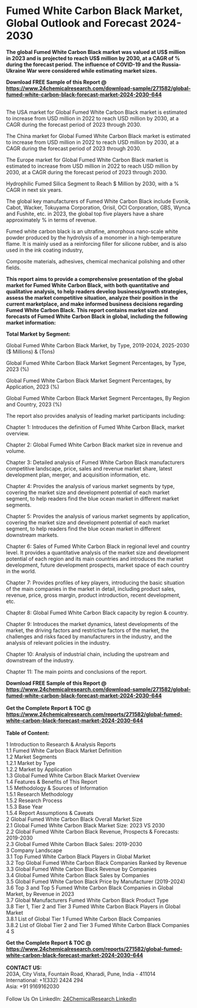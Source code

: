 <h1>Fumed White Carbon Black Market, Global Outlook and Forecast 2024-2030</h1><p><strong>The global Fumed White Carbon Black market was valued at US$ million in 2023 and is projected to reach US$ million by 2030, at a CAGR of % during the forecast period. The influence of COVID-19 and the Russia-Ukraine War were considered while estimating market sizes.</strong></p><p>
</p><p></p><div><b>Download FREE Sample of this Report @ 
            <a href="https://www.24chemicalresearch.com/download-sample/271582/global-fumed-white-carbon-black-forecast-market-2024-2030-644">
            https://www.24chemicalresearch.com/download-sample/271582/global-fumed-white-carbon-black-forecast-market-2024-2030-644</a></b></div><br><p>
</p><p>The USA market for Global Fumed White Carbon Black market is estimated to increase from USD million in 2022 to reach USD million by 2030, at a CAGR during the forecast period of 2023 through 2030.</p><p>
</p><p>The China market for Global Fumed White Carbon Black market is estimated to increase from USD million in 2022 to reach USD million by 2030, at a CAGR during the forecast period of 2023 through 2030.</p><p>
</p><p>The Europe market for Global Fumed White Carbon Black market is estimated to increase from USD million in 2022 to reach USD million by 2030, at a CAGR during the forecast period of 2023 through 2030.</p><p>
Hydrophilic Fumed Silica Segment to Reach $ Million by 2030, with a % CAGR in next six years.</p><p>
The global key manufacturers of Fumed White Carbon Black include Evonik, Cabot, Wacker, Tokuyama Corporation, Orisil, OCI Corporation, GBS, Wynca and Fushite, etc. in 2023, the global top five players have a share approximately % in terms of revenue.</p><p>
Fumed white carbon black is an ultrafine, amorphous nano-scale white powder produced by the hydrolysis of a monomer in a high-temperature flame. It is mainly used as a reinforcing filler for silicone rubber, and is also used in the ink coating industry,</p><p>
Composite materials, adhesives, chemical mechanical polishing and other fields.</p><p>
<strong>This report aims to provide a comprehensive presentation of the global market for Fumed White Carbon Black, with both quantitative and qualitative analysis, to help readers develop business/growth strategies, assess the market competitive situation, analyze their position in the current marketplace, and make informed business decisions regarding Fumed White Carbon Black. This report contains market size and forecasts of Fumed White Carbon Black in global, including the following market information:</strong></p><p>
</p><p>
<strong>Total Market by Segment:</strong></p><p>
Global Fumed White Carbon Black Market, by Type, 2019-2024, 2025-2030 ($ Millions) &amp; (Tons)</p><p>
Global Fumed White Carbon Black Market Segment Percentages, by Type, 2023 (%)</p><p>
</p><p>
Global Fumed White Carbon Black Market Segment Percentages, by Application, 2023 (%)</p><p>
</p><p>
Global Fumed White Carbon Black Market Segment Percentages, By Region and Country, 2023 (%)</p><p>
</p><p>
The report also provides analysis of leading market participants including:</p><p>
</p><p>
</p><p>
Chapter 1: Introduces the definition of Fumed White Carbon Black, market overview.</p><p>
Chapter 2: Global Fumed White Carbon Black market size in revenue and volume.</p><p>
Chapter 3: Detailed analysis of Fumed White Carbon Black manufacturers competitive landscape, price, sales and revenue market share, latest development plan, merger, and acquisition information, etc.</p><p>
Chapter 4: Provides the analysis of various market segments by type, covering the market size and development potential of each market segment, to help readers find the blue ocean market in different market segments.</p><p>
Chapter 5: Provides the analysis of various market segments by application, covering the market size and development potential of each market segment, to help readers find the blue ocean market in different downstream markets.</p><p>
Chapter 6: Sales of Fumed White Carbon Black in regional level and country level. It provides a quantitative analysis of the market size and development potential of each region and its main countries and introduces the market development, future development prospects, market space of each country in the world.</p><p>
Chapter 7: Provides profiles of key players, introducing the basic situation of the main companies in the market in detail, including product sales, revenue, price, gross margin, product introduction, recent development, etc.</p><p>
Chapter 8: Global Fumed White Carbon Black capacity by region &amp; country.</p><p>
Chapter 9: Introduces the market dynamics, latest developments of the market, the driving factors and restrictive factors of the market, the challenges and risks faced by manufacturers in the industry, and the analysis of relevant policies in the industry.</p><p>
Chapter 10: Analysis of industrial chain, including the upstream and downstream of the industry.</p><p>
Chapter 11: The main points and conclusions of the report.</p><div><b>Download FREE Sample of this Report @ 
            <a href="https://www.24chemicalresearch.com/download-sample/271582/global-fumed-white-carbon-black-forecast-market-2024-2030-644">
            https://www.24chemicalresearch.com/download-sample/271582/global-fumed-white-carbon-black-forecast-market-2024-2030-644</a></b></div><br><div><b>Get the Complete Report & TOC @ 
            <a href="https://www.24chemicalresearch.com/reports/271582/global-fumed-white-carbon-black-forecast-market-2024-2030-644">
            https://www.24chemicalresearch.com/reports/271582/global-fumed-white-carbon-black-forecast-market-2024-2030-644</a></b></div><br>
            <b>Table of Content:</b><p>1 Introduction to Research & Analysis Reports<br />
    1.1 Fumed White Carbon Black Market Definition<br />
    1.2 Market Segments<br />
        1.2.1 Market by Type<br />
        1.2.2 Market by Application<br />
    1.3 Global Fumed White Carbon Black Market Overview<br />
    1.4 Features & Benefits of This Report<br />
    1.5 Methodology & Sources of Information<br />
        1.5.1 Research Methodology<br />
        1.5.2 Research Process<br />
        1.5.3 Base Year<br />
        1.5.4 Report Assumptions & Caveats<br />
2 Global Fumed White Carbon Black Overall Market Size<br />
    2.1 Global Fumed White Carbon Black Market Size: 2023 VS 2030<br />
    2.2 Global Fumed White Carbon Black Revenue, Prospects & Forecasts: 2019-2030<br />
    2.3 Global Fumed White Carbon Black Sales: 2019-2030<br />
3 Company Landscape<br />
    3.1 Top Fumed White Carbon Black Players in Global Market<br />
    3.2 Top Global Fumed White Carbon Black Companies Ranked by Revenue<br />
    3.3 Global Fumed White Carbon Black Revenue by Companies<br />
    3.4 Global Fumed White Carbon Black Sales by Companies<br />
    3.5 Global Fumed White Carbon Black Price by Manufacturer (2019-2024)<br />
    3.6 Top 3 and Top 5 Fumed White Carbon Black Companies in Global Market, by Revenue in 2023<br />
    3.7 Global Manufacturers Fumed White Carbon Black Product Type<br />
    3.8 Tier 1, Tier 2 and Tier 3 Fumed White Carbon Black Players in Global Market<br />
        3.8.1 List of Global Tier 1 Fumed White Carbon Black Companies<br />
        3.8.2 List of Global Tier 2 and Tier 3 Fumed White Carbon Black Companies<br />
4 S</p><div><b>Get the Complete Report & TOC @ 
            <a href="https://www.24chemicalresearch.com/reports/271582/global-fumed-white-carbon-black-forecast-market-2024-2030-644">
            https://www.24chemicalresearch.com/reports/271582/global-fumed-white-carbon-black-forecast-market-2024-2030-644</a></b></div><br><b>CONTACT US:</b><br>
            203A, City Vista, Fountain Road, Kharadi, Pune, India - 411014<br>
            International: +1(332) 2424 294<br>
            Asia: +91 9169162030 <br><br>
            Follow Us On LinkedIn: <a href="https://www.linkedin.com/company/24chemicalresearch/">24ChemicalResearch LinkedIn</a>